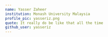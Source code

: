 ```yaml
---
name: Yasser Zaheer
institution: Monash University Malaysia
profile_pic: yasseriz.png
quote: It really do be like that all the time
github_user: yasseriz
---
```

